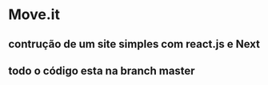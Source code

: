 # Move.it
## contrução de um site simples com react.js e Next
## todo o código esta na branch master
